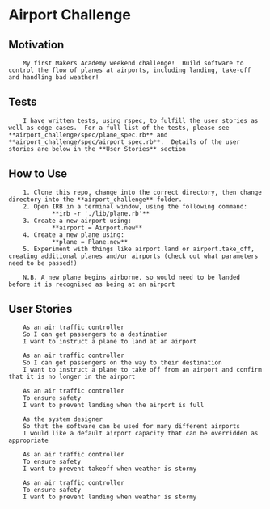 # Airport Challenge

## Motivation

        My first Makers Academy weekend challenge!  Build software to control the flow of planes at airports, including landing, take-off and handling bad weather!

## Tests

        I have written tests, using rspec, to fulfill the user stories as well as edge cases.  For a full list of the tests, please see **airport_challenge/spec/plane_spec.rb** and **airport_challenge/spec/airport_spec.rb**.  Details of the user stories are below in the **User Stories** section

## How to Use

        1. Clone this repo, change into the correct directory, then change directory into the **airport_challenge** folder.
        2. Open IRB in a terminal window, using the following command:
                **irb -r './lib/plane.rb'**
        3. Create a new airport using:
                **airport = Airport.new**
        4. Create a new plane using:
                **plane = Plane.new**
        5. Experiment with things like airport.land or airport.take_off, creating additional planes and/or airports (check out what parameters need to be passed!)

        N.B. A new plane begins airborne, so would need to be landed before it is recognised as being at an airport

## User Stories

        As an air traffic controller 
        So I can get passengers to a destination 
        I want to instruct a plane to land at an airport

        As an air traffic controller 
        So I can get passengers on the way to their destination 
        I want to instruct a plane to take off from an airport and confirm that it is no longer in the airport

        As an air traffic controller 
        To ensure safety 
        I want to prevent landing when the airport is full 

        As the system designer
        So that the software can be used for many different airports
        I would like a default airport capacity that can be overridden as appropriate

        As an air traffic controller 
        To ensure safety 
        I want to prevent takeoff when weather is stormy 

        As an air traffic controller 
        To ensure safety 
        I want to prevent landing when weather is stormy 